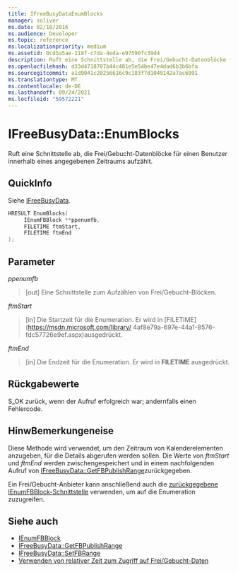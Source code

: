 ```yaml
---
title: IFreeBusyDataEnumBlocks
manager: soliver
ms.date: 02/18/2016
ms.audience: Developer
ms.topic: reference
ms.localizationpriority: medium
ms.assetid: 0cd5a5ae-118f-c7da-4eda-e97590fc39d4
description: Ruft eine Schnittstelle ab, die Frei/Gebucht-Datenblöcke für einen Benutzer innerhalb eines angegebenen Zeitraums aufzählt.
ms.openlocfilehash: d33d4718707b44c481e5e54be47e4dad6b3b6bfa
ms.sourcegitcommit: a1d9041c20256616c9c183f7d1049142a7ac6991
ms.translationtype: MT
ms.contentlocale: de-DE
ms.lasthandoff: 09/24/2021
ms.locfileid: "59572221"
---
```

# <a name="ifreebusydataenumblocks"></a>IFreeBusyData::EnumBlocks

Ruft eine Schnittstelle ab, die Frei/Gebucht-Datenblöcke für einen Benutzer innerhalb eines angegebenen Zeitraums aufzählt.
  
## <a name="quick-info"></a>QuickInfo

Siehe [IFreeBusyData](ifreebusydata.md).
  
```cpp
HRESULT EnumBlocks( 
     IEnumFBBlock **ppenumfb,  
     FILETIME ftmStart, 
     FILETIME ftmEnd 
);

```

## <a name="parameters"></a>Parameter

_ppenumfb_
  
> [out] Eine Schnittstelle zum Aufzählen von Frei/Gebucht-Blöcken.
    
_ftmStart_
  
> [in] Die Startzeit für die Enumeration. Er wird in [FILETIME](https://msdn.microsoft.com/library/ 4af8e79a-697e-44a1-8576-fdc57726e9ef.aspx)ausgedrückt.
    
_ftmEnd_
  
> [in] Die Endzeit für die Enumeration. Er wird in **FILETIME** ausgedrückt. 
    
## <a name="return-values"></a>Rückgabewerte

S_OK zurück, wenn der Aufruf erfolgreich war; andernfalls einen Fehlercode.
  
## <a name="remarks"></a>HinwBemerkungeneise

Diese Methode wird verwendet, um den Zeitraum von Kalenderelementen anzugeben, für die Details abgerufen werden sollen. Die Werte von  *ftmStart* und *ftmEnd* werden zwischengespeichert und in einem nachfolgenden Aufruf von [IFreeBusyData::GetFBPublishRange](ifreebusydata-getfbpublishrange.md)zurückgegeben.
  
Ein Frei/Gebucht-Anbieter kann anschließend auch die [zurückgegebene IEnumFBBlock-Schnittstelle](ienumfbblock.md) verwenden, um auf die Enumeration zuzugreifen. 
  
## <a name="see-also"></a>Siehe auch

- [IEnumFBBlock](ienumfbblock.md)
- [IFreeBusyData::GetFBPublishRange](ifreebusydata-getfbpublishrange.md)
- [IFreeBusyData::SetFBRange](ifreebusydata-setfbrange.md)
- [Verwenden von relativer Zeit zum Zugriff auf Frei/Gebucht-Daten](how-to-use-relative-time-to-access-free-busy-data.md)

